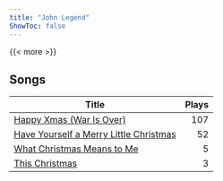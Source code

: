 ```yaml
---
title: "John Legend"
ShowToc: false
---
```


{{< more >}}

## Songs
Title | Plays 
----- | -----: 
[Happy Xmas (War Is Over)](/songs/happy-xmas-war-is-over) | 107
[Have Yourself a Merry Little Christmas](/songs/have-yourself-a-merry-little-christmas) | 52
[What Christmas Means to Me](/songs/what-christmas-means-to-me) | 5
[This Christmas](/songs/this-christmas) | 3

